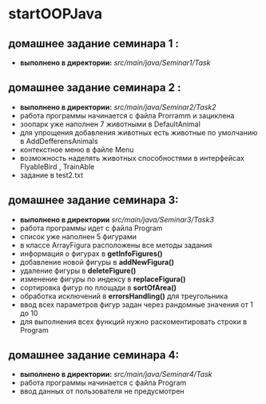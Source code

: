 # startOOPJava
## домашнее задание семинара 1 :
* **выполнено в  директории:** *src/main/java/Seminar1/Task*
## домашнее задание семинара 2 :
* **выполнено в  директории:** *src/main/java/Seminar2/Task2*
* работа программы начинается с файла Prorramm и зациклена
* зоопарк уже наполнен 7 животными в DefaultAnimal
* для упрощения добавления животных есть животные по умолчанию в AddDefferensAnimals
* контекстное меню в файле Menu
* возможность наделять животных способностями в интерфейсах FlyableBird , TrainAble
*  задание в test2.txt
## домашнее задание семинара 3:
* **выполнено в директории** *src/main/java/Seminar3/Task3* 
* работа программы идет с файла Program
* список уже наполнен 5 фигурами
* в классе ArrayFigura расположены все методы задания
* информация о фигурах в **getInfoFigures()**
* добавление новой фигуры в **addNewFigura()**
* удаление фигуры в **deleteFigure()**
* изменение фигуры по индексу в **replaceFigura()**
* сортировка фигур по площади в **sortOfArea()**
* обработка исключений в **errorsHandling()** для треугольника
* ввод всех параметров фигур задан через рандомные значения от 1 до 10
* для выполнения всех функций нужно раскоментировать строки в Program

## домашнее задание семинара 4:
* **выполнено в  директории:** *src/main/java/Seminar4/Task*
* работа программы начинается с файла Program
* ввод данных от пользователя не предусмотрен
